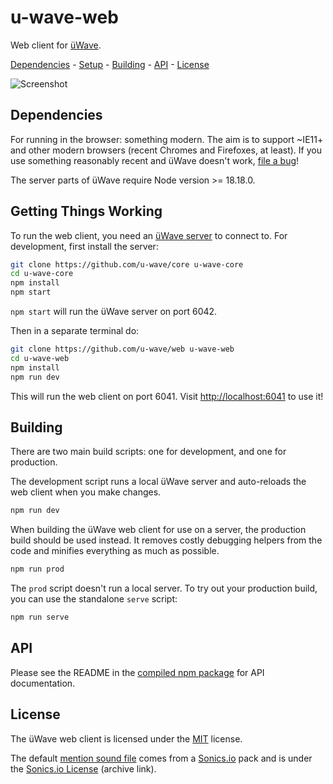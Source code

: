 # u-wave-web

Web client for [üWave][].

[Dependencies](#dependencies) - [Setup](#getting-things-working) -
[Building](#building) - [API](#api) - [License](#license)

![Screenshot](./assets/screenshot.png)

## Dependencies

For running in the browser: something modern. The aim is to support ~IE11+ and
other modern browsers (recent Chromes and Firefoxes, at least). If you use
something reasonably recent and üWave doesn't work, [file a bug][]!

The server parts of üWave require Node version >= 18.18.0.

## Getting Things Working

To run the web client, you need an [üWave server][u-wave-core] to connect to.
For development, first install the server:

```bash
git clone https://github.com/u-wave/core u-wave-core
cd u-wave-core
npm install
npm start
```

`npm start` will run the üWave server on port 6042.

Then in a separate terminal do:

```bash
git clone https://github.com/u-wave/web u-wave-web
cd u-wave-web
npm install
npm run dev
```

This will run the web client on port 6041. Visit <http://localhost:6041> to use
it!

## Building

There are two main build scripts: one for development, and one for production.

The development script runs a local üWave server and auto-reloads the web client
when you make changes.

```bash
npm run dev
```

When building the üWave web client for use on a server, the production build
should be used instead. It removes costly debugging helpers from the code and
minifies everything as much as possible.

```bash
npm run prod
```

The `prod` script doesn't run a local server. To try out your production build,
you can use the standalone `serve` script:

```bash
npm run serve
```

## API

Please see the README in the [compiled npm package][] for API documentation.

## License

The üWave web client is licensed under the [MIT][] license.

The default [mention sound file][] comes from a [Sonics.io][] pack and is under
the [Sonics.io License][] (archive link).

[üWave]: https://u-wave.net
[u-wave-core]: https://github.com/u-wave/core
[compiled npm package]: ./npm/README.md
[file a bug]: https://github.com/u-wave/web/issues
[MIT]: ./LICENSE
[mention sound file]: ./assets/audio/mention.opus
[Sonics.io]: https://web.archive.org/web/20150905161415/http://www.sonics.io/
[Sonics.io License]: https://web.archive.org/web/20150912030216/http://www.sonics.io/license/
